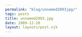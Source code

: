 ```yaml
---
permalink: "blog/unnamed2093jpg/"
tags: posts
title: unnamed2093.jpg
date: 2009-12-20
layout: layouts/post.njk
---
```


